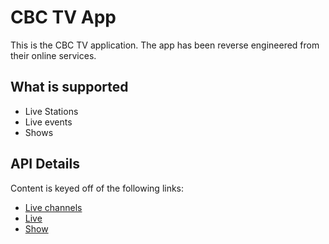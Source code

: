 # CBC TV App

This is the CBC TV application. The app has been reverse engineered from their
online services.

## What is supported

* Live Stations
* Live events
* Shows

## API Details

Content is keyed off of the following links:
* [Live channels](http://tpfeed.cbc.ca/f/ExhSPC/t_t3UKJR6MAT?pretty=true&sort=pubDate%7Cdesc)
* [Live](https://tpfeed.cbc.ca/f/ExhSPC/FNiv9xQx_BnT?q=id:*&pretty=true&sort=pubDate%7Cdesc)
* [Show](https://api-cbc.cloud.clearleap.com/cloffice/client/android/browse/babb23ae-fe47-40a0-b3ed-cdc91e31f3d6)